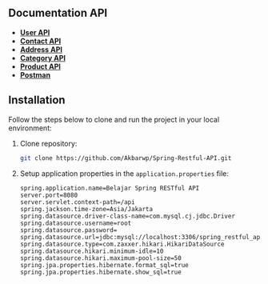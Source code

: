 ## Documentation API

- **[User API](https://github.com/Akbarwp/Spring-Restful-API/blob/main/docs/user.md)**
- **[Contact API](https://github.com/Akbarwp/Spring-Restful-API/blob/main/docs/contact.md)**
- **[Address API](https://github.com/Akbarwp/Spring-Restful-API/blob/main/docs/address.md)**
- **[Category API](https://github.com/Akbarwp/Spring-Restful-API/blob/main/docs/category.md)**
- **[Product API](https://github.com/Akbarwp/Spring-Restful-API/blob/main/docs/product.md)**
- **[Postman](https://github.com/user-attachments/files/19482272/Spring.Boot.RESTful.API.postman_collection.zip)**

## Installation

Follow the steps below to clone and run the project in your local environment:

1. Clone repository:

    ```bash
    git clone https://github.com/Akbarwp/Spring-Restful-API.git
    ```

2. Setup application properties in the `application.properties` file:

    ```plaintext
    spring.application.name=Belajar Spring RESTful API
    server.port=8080
    server.servlet.context-path=/api
    spring.jackson.time-zone=Asia/Jakarta
    spring.datasource.driver-class-name=com.mysql.cj.jdbc.Driver
    spring.datasource.username=root
    spring.datasource.password=
    spring.datasource.url=jdbc:mysql://localhost:3306/spring_restful_api
    spring.datasource.type=com.zaxxer.hikari.HikariDataSource
    spring.datasource.hikari.minimum-idle=10
    spring.datasource.hikari.maximum-pool-size=50
    spring.jpa.properties.hibernate.format_sql=true
    spring.jpa.properties.hibernate.show_sql=true
    ```
